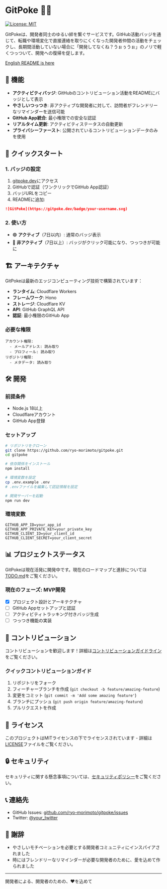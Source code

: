 # GitPoke 🫱🔥

[![License: MIT](https://img.shields.io/badge/License-MIT-yellow.svg)](https://opensource.org/licenses/MIT)

GitPokeは、開発者同士のゆるい絆を繋ぐサービスです。GitHub活動バッジを通じて、転職や環境変化で直接連絡を取りにくくなった開発者仲間の活動をチェックし、長期間活動していない場合に「開発してなくね？うぉぅうぉ」のノリで軽くつっついて、開発への復帰を促します。

[English README is here](README.md)

## 🎯 機能

- **アクティビティバッジ**: GitHubのコントリビューション活動をREADMEにバッジとして表示
- **やさしいつっつき**: 非アクティブな開発者に対して、訪問者がフレンドリーなリマインダーを送信可能
- **GitHub App統合**: 最小権限での安全な認証
- **リアルタイム更新**: アクティビティステータスの自動更新
- **プライバシーファースト**: 公開されているコントリビューションデータのみを使用

## 🚀 クイックスタート

### 1. バッジの設定

1. [gitpoke.dev](https://gitpoke.dev)にアクセス
2. GitHubで認証（ワンクリックでGitHub App認証）
3. バッジURLをコピー
4. READMEに追加:

```markdown
![GitPoke](https://gitpoke.dev/badge/your-username.svg)
```

### 2. 使い方

- 🟢 **アクティブ**（7日以内）: 通常のバッジ表示
- 🔴 **非アクティブ**（7日以上）: バッジがクリック可能になり、つっつきが可能に

## 🏗️ アーキテクチャ

GitPokeは最新のエッジコンピューティング技術で構築されています：

- **ランタイム**: Cloudflare Workers
- **フレームワーク**: Hono
- **ストレージ**: Cloudflare KV
- **API**: GitHub GraphQL API
- **認証**: 最小権限のGitHub App

### 必要な権限

```
アカウント権限:
  - メールアドレス: 読み取り
  - プロフィール: 読み取り
リポジトリ権限:
  - メタデータ: 読み取り
```

## 🛠️ 開発

### 前提条件

- Node.js 18以上
- Cloudflareアカウント
- GitHub App登録

### セットアップ

```bash
# リポジトリをクローン
git clone https://github.com/ryo-morimoto/gitpoke.git
cd gitpoke

# 依存関係をインストール
npm install

# 環境変数を設定
cp .env.example .env
# .envファイルを編集して認証情報を設定

# 開発サーバーを起動
npm run dev
```

### 環境変数

```env
GITHUB_APP_ID=your_app_id
GITHUB_APP_PRIVATE_KEY=your_private_key
GITHUB_CLIENT_ID=your_client_id
GITHUB_CLIENT_SECRET=your_client_secret
```

## 📊 プロジェクトステータス

GitPokeは現在活発に開発中です。現在のロードマップと進捗については[TODO.md](TODO.md)をご覧ください。

### 現在のフェーズ: MVP開発

- [x] プロジェクト設計とアーキテクチャ
- [ ] GitHub Appセットアップと認証
- [ ] アクティビティトラッキング付きバッジ生成
- [ ] つっつき機能の実装

## 🤝 コントリビューション

コントリビューションを歓迎します！詳細は[コントリビューションガイドライン](CONTRIBUTING.md)をご覧ください。

### クイックコントリビューションガイド

1. リポジトリをフォーク
2. フィーチャーブランチを作成 (`git checkout -b feature/amazing-feature`)
3. 変更をコミット (`git commit -m 'Add some amazing feature'`)
4. ブランチにプッシュ (`git push origin feature/amazing-feature`)
5. プルリクエストを作成

## 📄 ライセンス

このプロジェクトはMITライセンスの下でライセンスされています - 詳細は[LICENSE](LICENSE)ファイルをご覧ください。

## 🔒 セキュリティ

セキュリティに関する懸念事項については、[セキュリティポリシー](SECURITY.md)をご覧ください。

## 📞 連絡先

- GitHub Issues: [github.com/ryo-morimoto/gitpoke/issues](https://github.com/ryo-morimoto/gitpoke/issues)
- Twitter: [@your_twitter](https://twitter.com/your_twitter)

## 🙏 謝辞

- やさしいモチベーションを必要とする開発者コミュニティにインスパイアされました
- 時にはフレンドリーなリマインダーが必要な開発者のために、愛を込めて作られました

---

開発者による、開発者のための、❤️を込めて